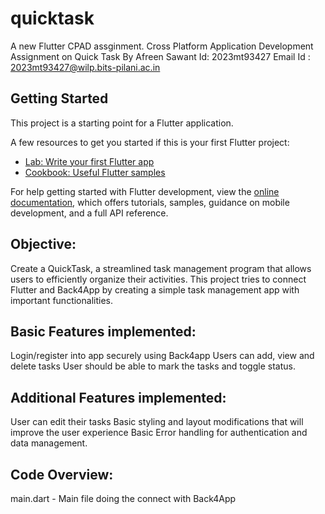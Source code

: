 # quicktask

A new Flutter CPAD assginment.
Cross Platform Application Development Assignment on Quick Task By Afreen Sawant Id: 2023mt93427 Email Id : 2023mt93427@wilp.bits-pilani.ac.in

## Getting Started

This project is a starting point for a Flutter application.

A few resources to get you started if this is your first Flutter project:

- [Lab: Write your first Flutter app](https://docs.flutter.dev/get-started/codelab)
- [Cookbook: Useful Flutter samples](https://docs.flutter.dev/cookbook)

For help getting started with Flutter development, view the
[online documentation](https://docs.flutter.dev/), which offers tutorials,
samples, guidance on mobile development, and a full API reference.

## Objective:
Create a QuickTask, a streamlined task management program that allows users to efficiently organize their activities.
This project tries to connect Flutter and Back4App by creating a simple task management app with important functionalities.

## Basic Features implemented:
Login/register into app securely using Back4app
Users can add, view and delete tasks
User should be able to mark the tasks and toggle status.

## Additional Features implemented:
User can edit their tasks
Basic styling and layout modifications that will improve the user experience
Basic Error handling for authentication and data management.

## Code Overview:
main.dart - Main file doing the connect with Back4App
